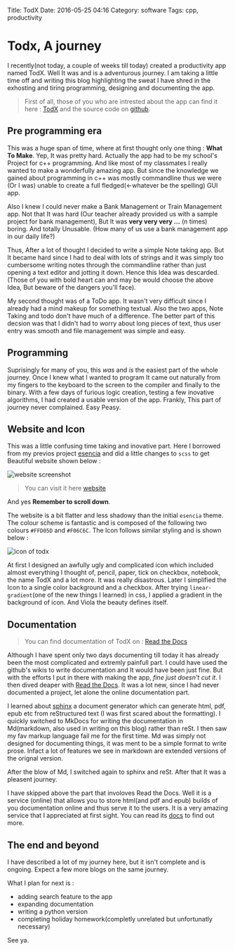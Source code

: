 Title: TodX
Date: 2016-05-25 04:16
Category: software
Tags: cpp, productivity

# Todx, A journey

I recently(not today, a couple of weeks till today) created a productivity app named TodX. Well It was and is a adventurous journey. I am taking a little time off and writing this blog highlighting the sweat I have shred in the exhosting and tiring programming, designing and documenting the app.

>First of all, those of you who are intrested about the app can find it here : [TodX](http://arcxon.github.io/todx/)
and the source code on [github](https://github.com/arcxon/todx).

## Pre programming era

This was a huge span of time, where at first thought only one thing : **What To Make**. Yep, It was pretty hard. Actually the app had to be my school's Project for c++ programming. And like most of my classmates I really wanted to make a wonderfully amazing app. But since the knowledge we gained about programming in c++ was mostly commandline thus we were (Or I was) unable to create a full fledged(<-whatever be the spelling) GUI app.

Also I knew I could never make a Bank Management or Train Management app. Not that It was hard (Our teacher already provided us with a sample project for bank management), But It was **very very very ...** (n times) boring. And totally Unusable. (How many of us use a bank management app in our daily life?)

Thus, After a lot of thought I decided to write a simple Note taking app. But It became hard since I had to deal with lots of strings and it was simply too cumbersome writing notes through the commandline rather than just opening a text editor and jotting it down. Hence this Idea was descarded. (Those of you with bold heart can and may be would choose the above Idea, But beware of the dangers you'll face).

My second thought was of a ToDo app. It wasn't very difficult since I already had a mind makeup for something textual. Also the two apps, Note Taking and todo don't have much of a difference. The better part of this decsion was that I didn't had to worry about long pieces of text, thus user entry was smooth and file management was simple and easy.

## Programming

Suprisingly for many of you, this _was_ and _is_ the easiest part of the whole journey. Once I knew what I wanted to program It came out naturally from my fingers to the keyboard to the screen to the compiler and finally to the binary. With a few days of furious logic creation, testing a few inovative algorithms, I had created a usable version of the app. Frankly, This part of journey never complained. Easy Peasy.

## Website and Icon

This was a little confusing time taking and inovative part. Here I borrowed from my previos project [esencia]() and did a little changes to `scss` to get Beautiful website shown below :

![website screenshot](http://i.imgur.com/2MZxbAM.png)

> You can visit it here [website](http://arcxon.github.io/todx/)

And yes **Remember to scroll down**.

The website is a bit flatter and less shadowy than the initial `esencia` theme. The colour scheme is fantastic and is composed of the following two colours `#FFD05D` and `#F06C6C`. The Icon follows similar styling and is shown below :

![icon of todx](http://i.imgur.com/FcYYo2t.png)

At first I designed an awfully ugly and complicated icon which included almost everything I thought of, pencil, paper, tick on checkbox, notebook, the name TodX and a lot more. It was really disastrous. Later I simplified the Icon to a single color background and a checkbox. After trying `linear-gradient`(one of the new things I learned) in css, I applied a gradient in the background of icon. And Viola the beauty defines itself.

## Documentation

> You can find documentation of TodX on : [Read the Docs](http://todx.rtfd.io)

Although I have spent only two days documenting till today it has already been the most complicated and extremly painfull part. I could have used the github's wikis to write documentation and It would have been just fine. But with the efforts I put in there with making the app, _fine just doesn't cut it_. I then dived deaper with [Read the Docs](https://readthedocs.org). It was a lot new, since I had never documented a project, let alone the online documentation part.

I learned about [sphinx]() a document generator which can generate html, pdf, epub etc from reStructured text (I  was first scared about the formatting). I quickly switched to MkDocs for writing the documentation in Md(markdown, also used in writing on this blog) rather than reSt. I then saw my fav markup language fail me for the first time. Md was simply not designed for documenting things, it was ment to be a simple format to write prose. Infact a lot of features we see in markdown are extended versions of the orignal version.

After the blow of Md, I switched again to sphinx and reSt. After that It was a pleasent journey.

I have skipped above the part that involoves Read the Docs. Well it is a service (online) that allows you to store html(and pdf and epub) builds of you documentation online and thus serve it to the users. It is a very amazing service that I appreciated at first sight. You can read its [docs](http://docs.readthedocs.io/en/latest/) to find out more.

## The end and beyond

I have described a lot of my journey here, but it isn't complete and is ongoing. Expect a few more blogs on the same journey.

What I plan for next is :

- adding search feature to the app
- expanding documentation
- writing a python version
- completing holiday homework(completly unrelated but unfortunatly necessary)

See ya.
